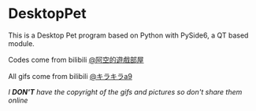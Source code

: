 # DesktopPet
<!DOCTYPE html>
<body>
  <p>This is a Desktop Pet program based on Python with PySide6, a QT based module.</p>
  <p>Codes come from bilibili <a href="https://space.bilibili.com/1803832058">@阿空的遊戲部屋</a></p>
  <p>All gifs come from bilibili <a href="https://space.bilibili.com/15706733">@キラキラa9</a></p>
  <p><em>I <b>DON'T</b> have the copyright of the gifs and pictures so don't share them online</em></p> 
</body>
